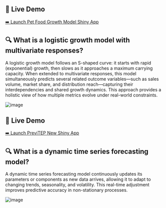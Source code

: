 ## 🚀 Live Demo

[➡️ Launch Pet Food Growth Model Shiny App](https://f7gvb8-ivan-franco.shinyapps.io/pet_food_shiny_app/)

## 🔍 What is a logistic growth model with multivariate responses?

A logistic growth model follows an S-shaped curve: it starts with rapid (exponential) growth, then slows as it approaches a maximum carrying capacity. When extended to multivariate responses, this model simultaneously predicts several related outcome variables—such as sales volume, market share, and distribution reach—capturing their interdependencies and shared growth dynamics. This approach provides a holistic view of how multiple metrics evolve under real-world constraints.

![image](https://github.com/user-attachments/assets/ade7f7f2-c089-448f-9287-107d5cb04d29)

## 🚀 Live Demo

[➡️ Launch PreviTEP New Shiny App](https://f7gvb8-ivan-franco.shinyapps.io/previtep_new/)

## 🔍 What is a dynamic time series forecasting model?

A dynamic time series forecasting model continuously updates its parameters or components as new data arrives, allowing it to adapt to changing trends, seasonality, and volatility. This real-time adjustment improves predictive accuracy in non-stationary processes.


![image](https://github.com/user-attachments/assets/b317cb71-973a-4b90-931a-95a29c47c365)
